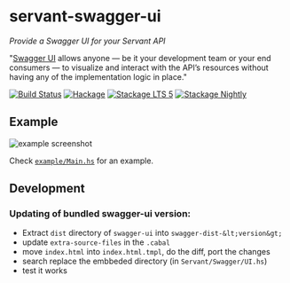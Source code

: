 # servant-swagger-ui

*Provide a Swagger UI for your Servant API*

"[Swagger UI](http://swagger.io/swagger-ui/) allows anyone — be it your development team or your end consumers — to visualize and interact with the API’s resources without having any of the implementation logic in place."

[![Build Status](https://travis-ci.org/phadej/servant-swagger-ui.svg?branch=master)](https://travis-ci.org/phadej/servant-swagger-ui)
[![Hackage](https://img.shields.io/hackage/v/servant-swagger-ui.svg)](http://hackage.haskell.org/package/servant-swagger-ui)
[![Stackage LTS 5](http://stackage.org/package/servant-swagger-ui/badge/lts-5)](http://stackage.org/lts-5/package/servant-swagger-ui)
[![Stackage Nightly](http://stackage.org/package/servant-swagger-ui/badge/nightly)](http://stackage.org/nightly/package/servant-swagger-ui)

## Example

![example screenshot](https://raw.githubusercontent.com/phadej/servant-swagger-ui/master/screenshot.png)

Check [`example/Main.hs`](https://github.com/phadej/servant-swagger-ui/blob/master/example/Main.hs) for an example.

## Development

### Updating of bundled swagger-ui version:

- Extract `dist` directory of `swagger-ui` into `swagger-dist-&lt;version&gt;`
- update `extra-source-files` in the `.cabal`
- move `index.html` into `index.html.tmpl`, do the diff, port the changes
- search replace the embbeded directory (in `Servant/Swagger/UI.hs`)
- test it works
